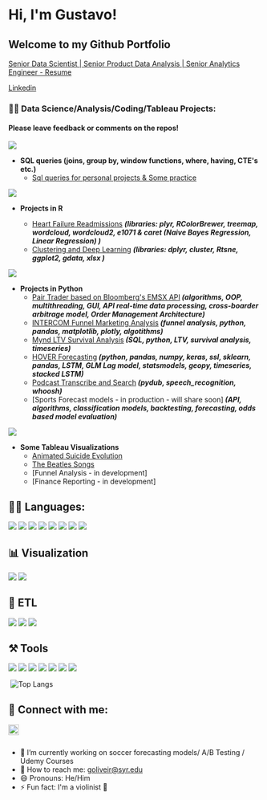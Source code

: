 <h1>Hi, I'm Gustavo! </h1>
<h2>Welcome to my Github Portfolio </h2>

<a href="https://rebrand.ly/github_resume">Senior Data Scientist | Senior Product Data Analysis | Senior Analytics Engineer - Resume</a> <br/>

<a href="https://www.linkedin.com/in/oliveiralgm/">Linkedin</a>

<h3>👨‍💻 Data Science/Analysis/Coding/Tableau Projects:</h2><h4> Please leave feedback or comments on the repos!</h3>

![](https://img.shields.io/badge/MySQL-005C84?style=for-the-badge&logo=mysql&logoColor=white)
- <b>SQL queries (joins, group by, window functions, where, having, CTE's etc.)</b>
  - [Sql queries for personal projects & Some practice](https://rebrand.ly/github_sql)

![](https://img.shields.io/badge/R-276DC3?style=for-the-badge&logo=r&logoColor=white)
- <b>Projects in R</b> 

  - [Heart Failure Readmissions](https://rebrand.ly/github_heart_failure) <b><i>(libraries: plyr, RColorBrewer, treemap, wordcloud, wordcloud2, e1071 & caret (Naive Bayes Regression, Linear Regression) )</b></i>
  - [Clustering and Deep Learning](https://rebrand.ly/github_CMA) <b><i>(libraries: dplyr, cluster, Rtsne, ggplot2, gdata, xlsx
)</b></i>

![](https://img.shields.io/badge/Python-FFD43B?style=for-the-badge&logo=python&logoColor=blue)
- <b>Projects in Python </b> 
  - [Pair Trader based on Bloomberg's EMSX API](https://rebrand.ly/github_trader)<b><i> (algorithms, OOP, multithreading, GUI, API real-time data processing, cross-boarder arbitrage model, Order Management Architecture)</b></i>
  - [INTERCOM Funnel Marketing Analysis](https://rebrand.ly/git_intercom)<b><i> (funnel analysis, python, pandas, matplotlib, plotly, algotithms)</b></i>
  - [Mynd LTV Survival Analysis](https://rebrand.ly/github_mynd)<b><i> (SQL, python, LTV, survival analysis, timeseries)</b></i>
  - [HOVER Forecasting](https://rebrand.ly/git_hover)<b><i> (python, pandas, numpy, keras, ssl, sklearn, pandas, LSTM, GLM Lag model, statsmodels, geopy, timeseries, stacked LSTM)</b></i>
  - [Podcast Transcribe and Search](https://github.com/oliveiralgm/podcast-project)<b><i> (pydub, speech_recognition, whoosh)</b></i>
  - [Sports Forecast models - in production - will share soon]<b><i> (API, algorithms, classification models, backtesting, forecasting, odds based model evaluation)</b></i>

![](https://img.shields.io/badge/Tableau-E97627?style=for-the-badge&logo=Tableau&logoColor=white)
- <b>Some Tableau Visualizations</b>
  - [Animated Suicide Evolution](https://rebrand.ly/github_suicide)
  - [The Beatles Songs](https://rebrand.ly/github_beatles)
  - [Funnel Analysis - in development]
  - [Finance Reporting - in development]
  
<h2>👨‍💻 Languages:</h2>

![](https://img.shields.io/badge/MySQL-005C84?style=for-the-badge&logo=mysql&logoColor=white)
![](https://img.shields.io/badge/PostgreSQL-316192?style=for-the-badge&logo=postgresql&logoColor=white)
![](https://img.shields.io/badge/Python-FFD43B?style=for-the-badge&logo=python&logoColor=blue)
![](https://img.shields.io/badge/R-276DC3?style=for-the-badge&logo=r&logoColor=white)
![](https://img.shields.io/badge/C-00599C?style=for-the-badge&logo=c&logoColor=white)
![](https://img.shields.io/badge/scikit_learn-F7931E?style=for-the-badge&logo=scikit-learn&logoColor=white)
![](https://img.shields.io/badge/SciPy-654FF0?style=for-the-badge&logo=SciPy&logoColor=white)
![](https://img.shields.io/badge/Pandas-2C2D72?style=for-the-badge&logo=pandas&logoColor=white)

<h2>📊 Visualization</h2>

![](https://img.shields.io/badge/Tableau-E97627?style=for-the-badge&logo=Tableau&logoColor=white)
![](https://img.shields.io/badge/Plotly-239120?style=for-the-badge&logo=plotly&logoColor=white)

<h2>🧱 ETL</h2>

![](https://img.shields.io/badge/dbt-FF694B?style=for-the-badge&logo=dbt&logoColor=white)
![](https://img.shields.io/badge/Bitbucket-0747a6?style=for-the-badge&logo=bitbucket&logoColor=white)
![](https://img.shields.io/badge/Airflow-017CEE?style=for-the-badge&logo=Apache%20Airflow&logoColor=white)

<h2>⚒️ Tools</h2>

![](https://img.shields.io/badge/Jira-0052CC?style=for-the-badge&logo=Jira&logoColor=white)
![](https://img.shields.io/badge/GitHub-100000?style=for-the-badge&logo=github&logoColor=white)
![](https://img.shields.io/badge/conda-342B029.svg?&style=for-the-badge&logo=anaconda&logoColor=white)
![](https://img.shields.io/badge/Jupyter-F37626.svg?&style=for-the-badge&logo=Jupyter&logoColor=white)
![](https://img.shields.io/badge/PyCharm-000000.svg?&style=for-the-badge&logo=PyCharm&logoColor=white)
![](https://img.shields.io/badge/sublime_text-%23575757.svg?&style=for-the-badge&logo=sublime-text&logoColor=important)
![](https://img.shields.io/badge/Microsoft_Office-D83B01?style=for-the-badge&logo=microsoft-office&logoColor=white)


![]()
![Top Langs](https://github-readme-stats.vercel.app/api/top-langs/?username=oliveiralgm)
  
<!-- 
<h2>📺 Popular YouTube Videos</h2>

- [How to get into Cybersecurity Starting From Zero](https://www.youtube.com/watch?v=a83ASGn_V_s)
- [A Day in the Life of a Cybersecurity Anayst](https://www.youtube.com/watch?v=uHy3oM7NnoU)
- [How to Create a KeyLogger (C#)](https://www.youtube.com/watch?v=N-L9hklSlNk)
- [Ransomware Demonstration (C#)](https://www.youtube.com/watch?v=OfvdQeh79s0)
- [Is WGU Legit?](https://www.youtube.com/watch?v=E2MwRWxDBkA) -->

<h2> 🤳 Connect with me:</h2>

<a href="https://www.linkedin.com/in/oliveiralgm/"><img align="left" src="https://raw.githubusercontent.com/yushi1007/yushi1007/main/images/linkedin.svg" alt="Gustavo Oliveira | LinkedIn" width="21px"/></a>  <br />


<h2> </h2>
<!-- - 🌱 I’m currently learning ...
- 👯 I’m looking to collaborate on ...
- 🤔 I’m looking for help with ...
- 💬 Ask me about ... -->

  - 🔭 I’m currently working on soccer forecasting models/ A/B Testing / Udemy Courses
  - 📧 How to reach me: [goliveir@syr.edu](mailto:goliveir@syr.edu)
  - 😄 Pronouns: He/Him
  - ⚡ Fun fact: I'm a violinist 🎻
